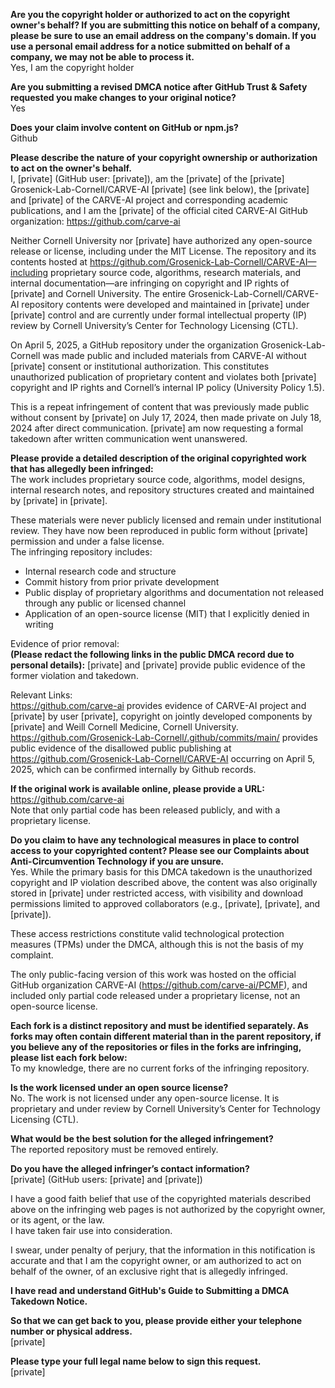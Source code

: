 **Are you the copyright holder or authorized to act on the copyright owner's behalf? If you are submitting this notice on behalf of a company, please be sure to use an email address on the company's domain. If you use a personal email address for a notice submitted on behalf of a company, we may not be able to process it.**  
Yes, I am the copyright holder

**Are you submitting a revised DMCA notice after GitHub Trust & Safety requested you make changes to your original notice?**  
Yes

**Does your claim involve content on GitHub or npm.js?**  
Github

**Please describe the nature of your copyright ownership or authorization to act on the owner's behalf.**  
I, [private] (GitHub user: [private]), am the [private] of the [private] Grosenick-Lab-Cornell/CARVE-AI [private] (see link below), the [private] and [private] of the CARVE-AI project and corresponding academic publications, and I am the [private] of the official cited CARVE-AI GitHub organization: https://github.com/carve-ai

Neither Cornell University nor [private] have authorized any open-source release or license, including under the MIT License. The repository and its contents hosted at https://github.com/Grosenick-Lab-Cornell/CARVE-AI—including proprietary source code, algorithms, research materials, and internal documentation—are infringing on copyright and IP rights of [private] and Cornell University. The entire Grosenick-Lab-Cornell/CARVE-AI repository contents were developed and maintained in [private] under [private] control and are currently under formal intellectual property (IP) review by Cornell University’s Center for Technology Licensing (CTL).

On April 5, 2025, a GitHub repository under the organization Grosenick-Lab-Cornell was made public and included materials from CARVE-AI without [private] consent or institutional authorization. This constitutes unauthorized publication of proprietary content and violates both [private] copyright and IP rights and Cornell’s internal IP policy (University Policy 1.5).

This is a repeat infringement of content that was previously made public without consent by [private] on July 17, 2024, then made private on July 18, 2024 after direct communication. [private] am now requesting a formal takedown after written communication went unanswered.

**Please provide a detailed description of the original copyrighted work that has allegedly been infringed:**  
The work includes proprietary source code, algorithms, model designs, internal research notes, and repository structures created and maintained by [private] in [private].

These materials were never publicly licensed and remain under institutional review. They have now been reproduced in public form without [private] permission and under a false license.  
The infringing repository includes:
- Internal research code and structure
- Commit history from prior private development
- Public display of proprietary algorithms and documentation not released through any public or licensed channel
- Application of an open-source license (MIT) that I explicitly denied in writing

Evidence of prior removal:   
**(Please redact the following links in the public DMCA record due to personal details):**
[private] and [private] provide public evidence of the former violation and takedown. 

Relevant Links:  
https://github.com/carve-ai provides evidence of CARVE-AI project and [private] by user [private], copyright on jointly developed components by [private] and Weill Cornell Medicine, Cornell University.  
https://github.com/Grosenick-Lab-Cornell/.github/commits/main/ provides public evidence of the disallowed public publishing at https://github.com/Grosenick-Lab-Cornell/CARVE-AI occurring on April 5, 2025, which can be confirmed internally by Github records. 

**If the original work is available online, please provide a URL:**  
https://github.com/carve-ai  
Note that only partial code has been released publicly, and with a proprietary license.

**Do you claim to have any technological measures in place to control access to your copyrighted content? Please see our Complaints about Anti-Circumvention Technology if you are unsure.**  
Yes. While the primary basis for this DMCA takedown is the unauthorized copyright and IP violation described above, the content was also originally stored in [private] under restricted access, with visibility and download permissions limited to approved collaborators (e.g., [private], [private], and [private]).

These access restrictions constitute valid technological protection measures (TPMs) under the DMCA, although this is not the basis of my complaint.

The only public-facing version of this work was hosted on the official GitHub organization CARVE-AI (https://github.com/carve-ai/PCMF), and included only partial code released under a proprietary license, not an open-source license.

**Each fork is a distinct repository and must be identified separately. As forks may often contain different material than in the parent repository, if you believe any of the repositories or files in the forks are infringing, please list each fork below:**  
To my knowledge, there are no current forks of the infringing repository.

**Is the work licensed under an open source license?**  
No. The work is not licensed under any open-source license. It is proprietary and under review by Cornell University’s Center for Technology Licensing (CTL).

**What would be the best solution for the alleged infringement?**  
The reported repository must be removed entirely.

**Do you have the alleged infringer’s contact information?**  
[private] (GitHub users: [private] and [private])


I have a good faith belief that use of the copyrighted materials described above on the infringing web pages is not authorized by the copyright owner, or its agent, or the law.  
I have taken fair use into consideration.

I swear, under penalty of perjury, that the information in this notification is accurate and that I am the copyright owner, or am authorized to act on behalf of the owner, of an exclusive right that is allegedly infringed.

**I have read and understand GitHub's Guide to Submitting a DMCA Takedown Notice.**

**So that we can get back to you, please provide either your telephone number or physical address.**  
[private]

**Please type your full legal name below to sign this request.**  
[private]
